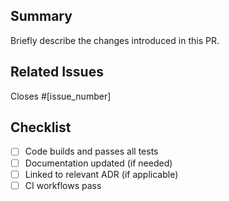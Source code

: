 ## Summary

Briefly describe the changes introduced in this PR.

## Related Issues

Closes #[issue_number]

## Checklist

- [ ] Code builds and passes all tests
- [ ] Documentation updated (if needed)
- [ ] Linked to relevant ADR (if applicable)
- [ ] CI workflows pass
